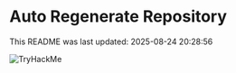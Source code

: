 # Auto Regenerate Repository

This README was last updated: 2025-08-24 20:28:56

 ![TryHackMe](https://tryhackme.com/badge/533634)